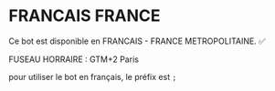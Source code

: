 # FRANCAIS FRANCE

Ce bot est disponible en FRANCAIS - FRANCE METROPOLITAINE. ✅

FUSEAU HORRAIRE : GTM+2 Paris

pour utiliser le bot en français, le préfix est `;`
